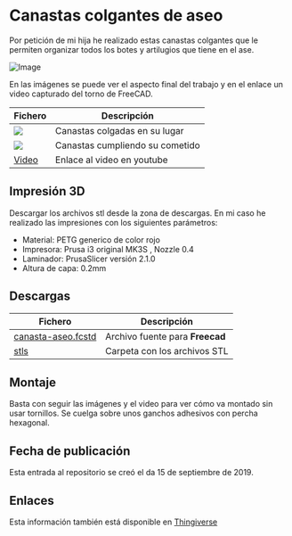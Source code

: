 # **Canastas colgantes de aseo** 

Por petición de mi hija he realizado estas canastas colgantes que le permiten organizar todos los botes y artilugios que tiene en el ase.

![Image][1] 

 [1]: https://github.com/fgcoca/3D-Design_Robots_Other/blob/master/Canasta-aseo/ensamble/captura.png
 
En las imágenes se puede ver el aspecto final del trabajo y en el enlace un video capturado del torno de FreeCAD.

| Fichero | Descripción|
| ---------- | ---------- |
| ![](https://github.com/fgcoca/3D-Design_Robots_Other/blob/master/Canasta-aseo/images/vacia-orig-mini.png)  | Canastas colgadas en su lugar   |
| ![](https://github.com/fgcoca/3D-Design_Robots_Other/blob/master/Canasta-aseo/images/llena-orig-mini.png) | Canastas cumpliendo su cometido |
| [Video](https://youtu.be/lhorM0z4fM4) | Enlace al video en youtube |
 
## **Impresión 3D**
Descargar los archivos stl desde la zona de descargas. En mi caso he realizado las impresiones con los siguientes parámetros:  
* Material: PETG generico de color rojo 
* Impresora: Prusa i3 original MK3S , Nozzle 0.4
* Laminador: PrusaSlicer versión 2.1.0
* Altura de capa: 0.2mm

## **Descargas**
| Fichero | Descripción|
| ---------- | ---------- |
| [canasta-aseo.fcstd](https://github.com/fgcoca/3D-Design_Robots_Other/blob/master/Canasta-aseo/src/canasta-aseo.fcstd)   | Archivo fuente para **Freecad** |
| [stls](https://github.com/fgcoca/3D-Design_Robots_Other/tree/master/Canasta-aseo/stl)    | Carpeta con los archivos STL |

## **Montaje**
Basta con seguir las imágenes y el video para ver cómo va montado sin usar tornillos. Se cuelga sobre unos ganchos adhesivos con percha hexagonal.

## **Fecha de publicación**
Esta entrada al repositorio se creó el da 15 de septiembre de 2019.

## **Enlaces**
Esta información también está disponible en [Thingiverse](https://www.thingiverse.com/thing:3863288)

